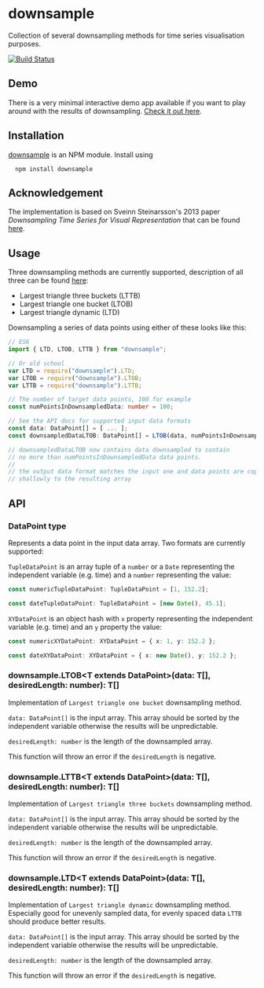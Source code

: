 # downsample

Collection of several downsampling methods for time series visualisation purposes.

[![Build Status](https://travis-ci.org/janjakubnanista/downsample.svg?branch=master)](https://travis-ci.org/janjakubnanista/downsample)

## Demo

There is a very minimal interactive demo app available if you want to play around with the results of downsampling. [Check it out here](https://janjakubnanista.github.io/downsample/).

## Installation

[downsample](https://www.npmjs.com/package/downsample) is an NPM module. Install using

```
  npm install downsample
```

## Acknowledgement

The implementation is based on Sveinn Steinarsson's 2013 paper _Downsampling Time Series for
Visual Representation_ that can be found [here](https://skemman.is/bitstream/1946/15343/3/SS_MSthesis.pdf).

## Usage

Three downsampling methods are currently supported, description of all three can be found [here](https://skemman.is/bitstream/1946/15343/3/SS_MSthesis.pdf):

- Largest triangle three buckets (LTTB)
- Largest triangle one bucket (LTOB)
- Largest triangle dynamic (LTD)

Downsampling a series of data points using either of these looks like this:

```typescript
// ES6
import { LTD, LTOB, LTTB } from "downsample";

// Or old school
var LTD = require("downsample").LTD;
var LTOB = require("downsample").LTOB;
var LTTB = require("downsample").LTTB;

// The number of target data points, 100 for example
const numPointsInDownsampledData: number = 100;

// See the API docs for supported input data formats
const data: DataPoint[] = [ ... ];
const downsampledDataLTOB: DataPoint[] = LTOB(data, numPointsInDownsampledData);

// downsampledDataLTOB now contains data downsampled to contain 
// no more than numPointsInDownsampledData data points.
//
// the output data format matches the input one and data points are copied
// shallowly to the resulting array
```

## API

### DataPoint type

Represents a data point in the input data array. Two formats are currently supported:

`TupleDataPoint` is an array tuple of a `number` or a `Date` representing 
the independent variable (e.g. time) and a `number` representing the value:

```typescript
const numericTupleDataPoint: TupleDataPoint = [1, 152.2];

const dateTupleDataPoint: TupleDataPoint = [new Date(), 45.1];
```

`XYDataPoint` is an object hash with `x` property representing 
the independent variable (e.g. time) and an `y` property the value:

```typescript
const numericXYDataPoint: XYDataPoint = { x: 1, y: 152.2 };

const dateXYDataPoint: XYDataPoint = { x: new Date(), y: 152.2 };
```

### downsample.LTOB&lt;T extends DataPoint&gt;(data: T[], desiredLength: number): T[]

Implementation of `Largest triangle one bucket` downsampling method.

`data: DataPoint[]` is the input array. This array should be sorted by the independent variable
otherwise the results will be unpredictable.

`desiredLength: number` is the length of the downsampled array.

This function will throw an error if the `desiredLength` is negative.

### downsample.LTTB&lt;T extends DataPoint&gt;(data: T[], desiredLength: number): T[]

Implementation of `Largest triangle three buckets` downsampling method.

`data: DataPoint[]` is the input array. This array should be sorted by the independent variable
otherwise the results will be unpredictable.

`desiredLength: number` is the length of the downsampled array.

This function will throw an error if the `desiredLength` is negative.

### downsample.LTD&lt;T extends DataPoint&gt;(data: T[], desiredLength: number): T[]

Implementation of `Largest triangle dynamic` downsampling method. Especially good for unevenly sampled data, for evenly spaced data `LTTB` should produce better results.

`data: DataPoint[]` is the input array. This array should be sorted by the independent variable
otherwise the results will be unpredictable.

`desiredLength: number` is the length of the downsampled array.

This function will throw an error if the `desiredLength` is negative.
